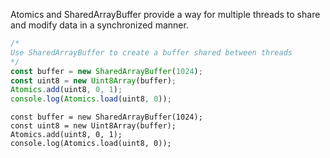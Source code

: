 Atomics and SharedArrayBuffer provide a way for multiple threads to share and modify data in a synchronized manner.

```js
/*
Use SharedArrayBuffer to create a buffer shared between threads
*/
const buffer = new SharedArrayBuffer(1024);
const uint8 = new Uint8Array(buffer);
Atomics.add(uint8, 0, 1);
console.log(Atomics.load(uint8, 0));
```

```solution
const buffer = new SharedArrayBuffer(1024);
const uint8 = new Uint8Array(buffer);
Atomics.add(uint8, 0, 1);
console.log(Atomics.load(uint8, 0));
```